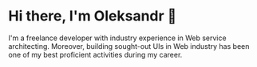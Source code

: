 # Hi there, I'm Oleksandr 👋

I'm a freelance developer with industry experience in Web service architecting. Moreover, building sought-out UIs in Web industry has been one of my best proficient activities during my career.
<!--
**olexklemba64/olexklemba64** is a ✨ _special_ ✨ repository because its `README.md` (this file) appears on your GitHub profile.

Here are some ideas to get you started:

- 🔭 I’m currently working on ...
- 🌱 I’m currently learning ...
- 👯 I’m looking to collaborate on ...
- 🤔 I’m looking for help with ...
- 💬 Ask me about ...
- 📫 How to reach me: ...
- 😄 Pronouns: ...
- ⚡ Fun fact: ...
-->
